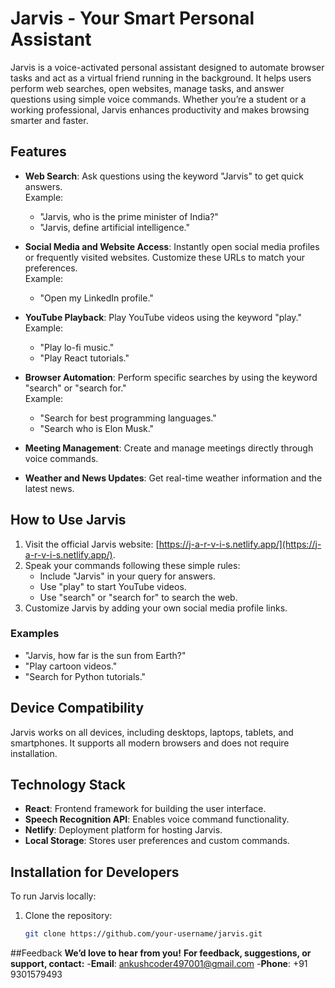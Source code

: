 # Jarvis - Your Smart Personal Assistant

Jarvis is a voice-activated personal assistant designed to automate browser tasks and act as a virtual friend running in the background. It helps users perform web searches, open websites, manage tasks, and answer questions using simple voice commands. Whether you’re a student or a working professional, Jarvis enhances productivity and makes browsing smarter and faster.

## Features

- **Web Search**: Ask questions using the keyword "Jarvis" to get quick answers.  
  Example:  
  - "Jarvis, who is the prime minister of India?"  
  - "Jarvis, define artificial intelligence."

- **Social Media and Website Access**: Instantly open social media profiles or frequently visited websites. Customize these URLs to match your preferences.  
  Example:  
  - "Open my LinkedIn profile."  

- **YouTube Playback**: Play YouTube videos using the keyword "play."  
  Example:  
  - "Play lo-fi music."  
  - "Play React tutorials."  

- **Browser Automation**: Perform specific searches by using the keyword "search" or "search for."  
  Example:  
  - "Search for best programming languages."  
  - "Search who is Elon Musk."  

- **Meeting Management**: Create and manage meetings directly through voice commands.  

- **Weather and News Updates**: Get real-time weather information and the latest news.  

## How to Use Jarvis

1. Visit the official Jarvis website: [https://j-a-r-v-i-s.netlify.app/](https://j-a-r-v-i-s.netlify.app/).
2. Speak your commands following these simple rules:
   - Include "Jarvis" in your query for answers.
   - Use "play" to start YouTube videos.
   - Use "search" or "search for" to search the web.
3. Customize Jarvis by adding your own social media profile links.

### Examples
- "Jarvis, how far is the sun from Earth?"  
- "Play cartoon videos."  
- "Search for Python tutorials."

## Device Compatibility

Jarvis works on all devices, including desktops, laptops, tablets, and smartphones. It supports all modern browsers and does not require installation.

## Technology Stack

- **React**: Frontend framework for building the user interface.
- **Speech Recognition API**: Enables voice command functionality.
- **Netlify**: Deployment platform for hosting Jarvis.
- **Local Storage**: Stores user preferences and custom commands.

## Installation for Developers

To run Jarvis locally:

1. Clone the repository:
   ```bash
   git clone https://github.com/your-username/jarvis.git

##Feedback
**We’d love to hear from you!**
**For feedback, suggestions, or support, contact:**
-**Email**: ankushcoder497001@gmail.com
-**Phone**: +91 9301579493
